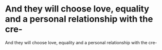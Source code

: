 # And they will choose love, equality and a personal relationship with the cre-

And they will choose love, equality and a personal relationship with the cre-